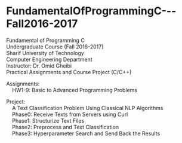 # FundamentalOfProgrammingC---Fall2016-2017
Fundamental of Programming C <br />
Undergraduate Course (Fall 2016-2017) <br />
Sharif University of Technology <br />
Computer Engineering Department <br />
Instructor: Dr. Omid Gheibi <br />
Practical Assignments and Course Project (C/C++) <br />


Assignments: <br /> 
    HW1-9: Basic to Advanced Programming Problems <br />

Project: <br />
    A Text Classification Problem Using Classical NLP Algorithms <br />
    Phase0: Receive Texts from Servers using Curl <br />
    Phase1: Structurize Text Files <br />
    Phase2: Preprocess and Text Classification <br />
    Phase3: Hyperparameter Search and Send Back the Results <br />
